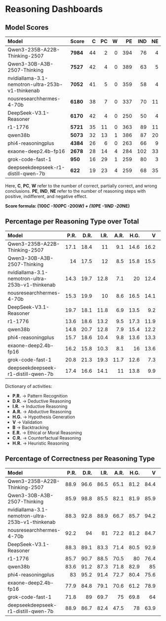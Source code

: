 # Reasoning Dashboards

## Model Scores

| Model                                            | Score    |   C |   PC |   W |   PE |   IND |   NE |
|:-------------------------------------------------|:---------|----:|-----:|----:|-----:|------:|-----:|
| Qwen3-235B-A22B-Thinking-2507                    | **7984** |  44 |    2 |   0 |  394 |    76 |    4 |
| Qwen3-30B-A3B-2507-Thinking                      | **7527** |  42 |    4 |   0 |  389 |    63 |    5 |
| nvidiallama-3.1-nemotron-ultra-253b-v1-thinkenab | **7052** |  41 |    5 |   0 |  359 |    58 |    4 |
| nousresearchhermes-4-70b                         | **6180** |  38 |    7 |   0 |  337 |    70 |   11 |
| DeepSeek-V3.1-Reasoner                           | **6170** |  42 |    4 |   0 |  250 |    50 |    4 |
| r1-1776                                          | **5721** |  35 |   11 |   0 |  363 |    89 |   11 |
| qwen38b                                          | **5073** |  32 |   13 |   1 |  386 |    87 |   20 |
| phi4-reasoningplus                               | **4384** |  26 |    6 |   0 |  263 |    66 |    9 |
| exaone-deep2.4b-fp16                             | **2678** |  28 |   14 |   4 |  284 |   102 |   33 |
| grok-code-fast-1                                 | **950**  |  16 |   29 |   1 |  259 |    80 |    3 |
| deepseekdeepseek-r1-distill-qwen-7b              | **622**  |  19 |   23 |   4 |  259 |    68 |   35 |

Here, **C**, **PC**, **W** refer to the number of correct, partially correct, and wrong conclusions. **PE**, **IND**, **NE** refer to the number of reasoning steps with positive, indifferent, and negative effect.

**Score formula: (100*C -100*PC -200*W) + (10*PE -1*IND -20*NE)**

## Percentage per Reasoning Type over Total

| Model                                            |   P.R. |   D.R. |   I.R. |   A.R. |   H.G. |    V |    B |   E.R. |   C.R. |   H.R. |
|:-------------------------------------------------|-------:|-------:|-------:|-------:|-------:|-----:|-----:|-------:|-------:|-------:|
| Qwen3-235B-A22B-Thinking-2507                    |   17.1 |   18.4 |   11   |    9.1 |   14.6 | 16.2 |  1.3 |    1.9 |    2.1 |    8.4 |
| Qwen3-30B-A3B-2507-Thinking                      |   14   |   17.5 |   12   |    8.5 |   15.8 | 15.5 |  4.4 |    2.6 |    1.3 |    8.3 |
| nvidiallama-3.1-nemotron-ultra-253b-v1-thinkenab |   14.3 |   19.7 |   12.8 |    7.1 |   20   | 12.4 |  3.8 |    2.9 |    1.2 |    5.9 |
| nousresearchhermes-4-70b                         |   15.3 |   19.9 |   10   |    8.6 |   16.5 | 14.1 |  6.7 |    1.7 |    1   |    6.2 |
| DeepSeek-V3.1-Reasoner                           |   19.7 |   18.1 |   11.8 |    6.9 |   13.5 |  9.2 |  3.9 |    2.3 |    1.3 |   13.2 |
| r1-1776                                          |   13.6 |   18.6 |   13.2 |    9.5 |   17.3 | 11.9 |  6.9 |    2.2 |    0.9 |    6   |
| qwen38b                                          |   14.8 |   20.7 |   12.8 |    7.9 |   15.4 | 12.2 |  7.3 |    3.2 |    1.4 |    4.3 |
| phi4-reasoningplus                               |   15.7 |   18.6 |   10.4 |    9.8 |   13.6 | 13.3 |  8.3 |    0.6 |    0.3 |    9.5 |
| exaone-deep2.4b-fp16                             |   16.2 |   15.8 |   10.3 |    8.1 |   16   | 13.6 | 11   |    2.9 |    1.2 |    5   |
| grok-code-fast-1                                 |   20.8 |   21.3 |   19.3 |   11.7 |   12.6 |  7.3 |  0.9 |    0.6 |    0   |    5.6 |
| deepseekdeepseek-r1-distill-qwen-7b              |   17.4 |   16.6 |   14.1 |   11   |   13.8 |  9.9 |  6.1 |    2.5 |    1.1 |    7.5 |

Dictionary of activities:
* **P.R.** -> Pattern Recognition
* **D.R.** -> Deductive Reasoning
* **I.R.** -> Inductive Reasoning
* **A.R.** -> Abductive Reasoning
* **H.G.** -> Hypothesis Generation
* **V** -> Validation
* **B** -> Backtracking
* **E.R.** -> Ethical or Moral Reasoning
* **C.R.** -> Counterfactual Reasoning
* **H.R.** -> Heuristic Reasoning


## Percentage of Correctness per Reasoning Type

| Model                                            |   P.R. |   D.R. |   I.R. |   A.R. |   H.G. |    V |    B |   E.R. |   C.R. |   H.R. |
|:-------------------------------------------------|-------:|-------:|-------:|-------:|-------:|-----:|-----:|-------:|-------:|-------:|
| Qwen3-235B-A22B-Thinking-2507                    |   88.9 |   96.6 |   86.5 |   65.1 |   81.2 | 84.4 | 66.7 |   88.9 |   40   |   70   |
| Qwen3-30B-A3B-2507-Thinking                      |   85.9 |   98.8 |   85.5 |   82.1 |   81.9 | 85.9 | 70   |  100   |   66.7 |   68.4 |
| nvidiallama-3.1-nemotron-ultra-253b-v1-thinkenab |   88.3 |   92.8 |   88.9 |   66.7 |   85.7 | 94.2 | 50   |   91.7 |   40   |   76   |
| nousresearchhermes-4-70b                         |   92.2 |   94   |   81   |   72.2 |   81.2 | 84.7 | 32.1 |   71.4 |  100   |   61.5 |
| DeepSeek-V3.1-Reasoner                           |   88.3 |   89.1 |   83.3 |   71.4 |   80.5 | 92.9 | 66.7 |  100   |   25   |   70   |
| r1-1776                                          |   85.7 |   90.7 |   88.5 |   70.5 |   80   | 76.4 | 31.2 |   90   |   50   |   67.9 |
| qwen38b                                          |   83.6 |   91.2 |   87.3 |   71.8 |   82.9 | 85   | 25   |   62.5 |   42.9 |   61.9 |
| phi4-reasoningplus                               |   83   |   95.2 |   91.4 |   72.7 |   80.4 | 75.6 | 21.4 |   50   |  100   |   75   |
| exaone-deep2.4b-fp16                             |   77.9 |   84.8 |   79.1 |   70.6 |   61.2 | 78.9 | 26.1 |   75   |   40   |   38.1 |
| grok-code-fast-1                                 |   71.8 |   89   |   69.7 |   75   |   69.8 | 64   | 66.7 |  100   |    0   |   89.5 |
| deepseekdeepseek-r1-distill-qwen-7b              |   88.9 |   86.7 |   82.4 |   47.5 |   78   | 63.9 | 31.8 |  100   |   50   |   37   |

